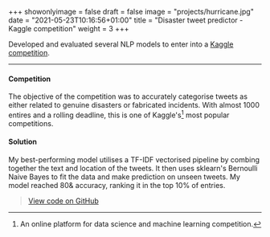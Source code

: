 +++
showonlyimage = false
draft = false
image = "projects/hurricane.jpg"
date = "2021-05-23T10:16:56+01:00"
title = "Disaster tweet predictor - Kaggle competition"
weight = 3
+++

Developed and evaluated several NLP models to enter into a [Kaggle competition](https://www.kaggle.com/c/nlp-getting-started). 
<!--more-->
---

#### Competition 
The objective of the competition was to accurately categorise tweets as either related to genuine disasters or fabricated incidents. With almost 1000 entires and a rolling deadline, this is one of Kaggle's[^1] most popular competitions. 

#### Solution 
My best-performing model utilises a TF-IDF vectorised pipeline by combing together the text and location of the tweets. It then uses sklearn's Bernoulli Naive Bayes to fit the data and make prediction on unseen tweets. My model reached 80& accuracy, ranking it in the top 10% of entries. 

> [View code on GitHub](https://github.com/jovanneste/disasterTweetPredictor)

[^1]: An online platform for data science and machine learning competition.